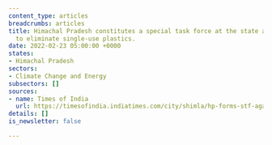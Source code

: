 ```yaml
---
content_type: articles
breadcrumbs: articles
title: Himachal Pradesh constitutes a special task force at the state and district-level
  to eliminate single-use plastics.
date: 2022-02-23 05:00:00 +0000
states:
- Himachal Pradesh
sectors:
- Climate Change and Energy
subsectors: []
sources:
- name: Times of India
  url: https://timesofindia.indiatimes.com/city/shimla/hp-forms-stf-against-single-use-plastics/articleshow/89627669.cms
details: []
is_newsletter: false

---
```

